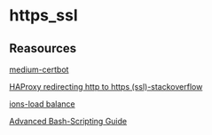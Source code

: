 # https_ssl

## Reasources

 [medium-certbot](https://medium.com/swlh/tutorial-to-configure-ssl-in-a-haproxy-load-balancer-b452d1be100f)

 [HAProxy redirecting http to https (ssl)-stackoverflow](https://stackoverflow.com/questions/13227544/haproxy-redirecting-http-to-https-ssl)

 [ions-load balance](https://devops.ionos.com/tutorials/install-and-configure-haproxy-load-balancer-on-ubuntu-1604/)

 [Advanced Bash-Scripting Guide](https://tldp.org/LDP/abs/html/complexfunct.html)
